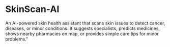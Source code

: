 # SkinScan-AI
An AI-powered skin health assistant that scans skin issues to detect cancer, diseases, or minor conditions. It suggests specialists, predicts medicines, shows nearby pharmacies on map, or provides simple care tips for minor problems."
